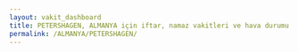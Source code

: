 ```yaml
---
layout: vakit_dashboard
title: PETERSHAGEN, ALMANYA için iftar, namaz vakitleri ve hava durumu - ilçe/eyalet seç
permalink: /ALMANYA/PETERSHAGEN/
---
```


<script type="text/javascript">
  var GLOBAL_COUNTRY = 'ALMANYA';
  var GLOBAL_CITY = 'PETERSHAGEN';
  var GLOBAL_STATE = '';
  var lat = 72;
  var lon = 21;
</script>
